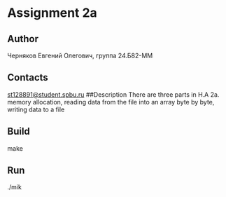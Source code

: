 # Assignment 2a
## Author
Черняков Евгений Олегович, группа 24.Б82-ММ
## Contacts
st128891@student.spbu.ru
##Description
There are three parts in H.A 2a. memory allocation, reading data from the file into an array byte by byte, writing data to a file
## Build
make
## Run
./mik
